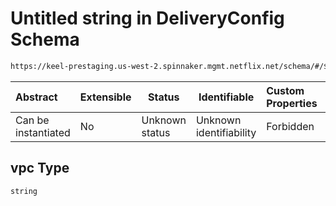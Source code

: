 # Untitled string in DeliveryConfig Schema

```txt
https://keel-prestaging.us-west-2.spinnaker.mgmt.netflix.net/schema/#/$defs/CrossAccountReferenceRule/properties/vpc
```




| Abstract            | Extensible | Status         | Identifiable            | Custom Properties | Additional Properties | Access Restrictions | Defined In                                                    |
| :------------------ | ---------- | -------------- | ----------------------- | :---------------- | --------------------- | ------------------- | ------------------------------------------------------------- |
| Can be instantiated | No         | Unknown status | Unknown identifiability | Forbidden         | Allowed               | none                | [keel.schema.json\*](keel.schema.json "open original schema") |

## vpc Type

`string`
